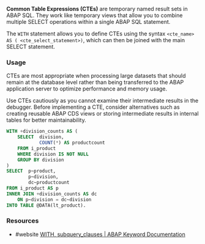 **Common Table Expressions (CTEs)** are temporary named result sets in ABAP SQL. They work like temporary views that allow you to combine multiple SELECT operations within a single ABAP SQL statement.

The `WITH` statement allows you to define CTEs using the syntax `<cte_name> AS ( <cte_select_statement>)`, which can then be joined with the main SELECT statement.
### Usage
CTEs are most appropriate when processing large datasets that should remain at the database level rather than being transferred to the ABAP application server to optimize performance and memory usage.

Use CTEs cautiously as you cannot examine their intermediate results in the debugger. Before implementing a CTE, consider alternatives such as creating reusable ABAP CDS views or storing intermediate results in internal tables for better maintainability. 

```SQL
WITH +division_counts AS (
	SELECT  division,
			COUNT(*) AS productcount
	FROM i_product
	WHERE division IS NOT NULL
	GROUP BY division
)
SELECT  p~product,
		p~division,
		dc~productcount
FROM i_product AS p
INNER JOIN +division_counts AS dc
	ON p~division = dc~division
INTO TABLE @DATA(lt_product).
```

### Resources
- #website [WITH, subquery_clauses | ABAP Keyword Documentation](https://help.sap.com/doc/abapdocu_cp_index_htm/CLOUD/en-US/ABAPWITH_SUBQUERY.html)
